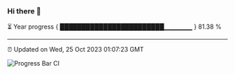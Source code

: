 ### Hi there 👋

⏳ Year progress { ████████████████████████▁▁▁▁▁▁ } 81.38 %

---

⏰ Updated on Wed, 25 Oct 2023 01:07:23 GMT

![Progress Bar CI](https://github.com/liununu/liununu/workflows/Progress%20Bar%20CI/badge.svg)
